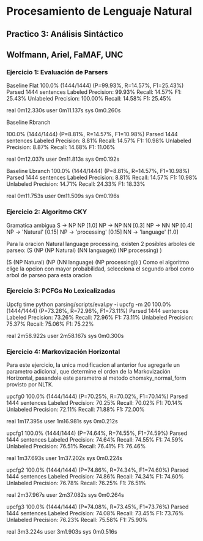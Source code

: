# Procesamiento de Lenguaje Natural #

## Practico 3: Análisis Sintáctico  ##
## Wolfmann, Ariel, FaMAF, UNC  ##

### Ejercicio 1: Evaluación de Parsers ###
Baseline Flat
100.0% (1444/1444) (P=99.93%, R=14.57%, F1=25.43%)
Parsed 1444 sentences
Labeled
  Precision: 99.93% 
  Recall: 14.57% 
  F1: 25.43% 
Unlabeled
  Precision: 100.00% 
  Recall: 14.58% 
  F1: 25.45% 

real  0m12.330s
user  0m11.137s
sys 0m0.260s


Baseline Rbranch

100.0% (1444/1444) (P=8.81%, R=14.57%, F1=10.98%)
Parsed 1444 sentences
Labeled
  Precision: 8.81% 
  Recall: 14.57% 
  F1: 10.98% 
Unlabeled
  Precision: 8.87% 
  Recall: 14.68% 
  F1: 11.06% 

real  0m12.037s
user  0m11.813s
sys 0m0.192s


Baseline Lbranch
100.0% (1444/1444) (P=8.81%, R=14.57%, F1=10.98%)
Parsed 1444 sentences
Labeled
  Precision: 8.81% 
  Recall: 14.57% 
  F1: 10.98% 
Unlabeled
  Precision: 14.71% 
  Recall: 24.33% 
  F1: 18.33% 

real  0m11.753s
user  0m11.509s
sys 0m0.196s

### Ejercicio 2: Algoritmo CKY ###
Gramatica ambigua
S -> NP NP           [1.0]
NP -> NP NN          [0.3]
NP -> NN NP          [0.4]
NP -> 'Natural'      [0.15]
NP -> 'processing'   [0.15]
NN -> 'language'     [1.0]

Para la oracion Natural language processing, existen 2 posibles arboles de parseo:
(S
    (NP (NP Natural) (NN language))
    (NP processing)
)

(S
    (NP Natural)
    (NP (NN language) (NP processing))
)
Como el algoritmo elige la opcion con mayor probabilidad, selecciona el segundo arbol como arbol de parseo para esta oracion

### Ejercicio 3: PCFGs No Lexicalizadas ###
Upcfg
time python parsing/scripts/eval.py -i upcfg -m 20
100.0% (1444/1444) (P=73.26%, R=72.96%, F1=73.11%)
Parsed 1444 sentences
Labeled
  Precision: 73.26% 
  Recall: 72.96% 
  F1: 73.11% 
Unlabeled
  Precision: 75.37% 
  Recall: 75.06% 
  F1: 75.22% 

real  2m58.922s
user  2m58.167s
sys 0m0.300s

### Ejercicio 4: Markovización Horizontal ###
Para este ejercicio, la unica modificacion al anterior fue agregarle un parametro adicional, que determine el orden de la Markovización Horizontal, pasandole este parametro al metodo chomsky_normal_form provisto por NLTK.
 
upcfg0
100.0% (1444/1444) (P=70.25%, R=70.02%, F1=70.14%)
Parsed 1444 sentences
Labeled
  Precision: 70.25% 
  Recall: 70.02% 
  F1: 70.14% 
Unlabeled
  Precision: 72.11% 
  Recall: 71.88% 
  F1: 72.00% 

real  1m17.395s
user  1m16.981s
sys 0m0.212s


upcfg1
100.0% (1444/1444) (P=74.64%, R=74.55%, F1=74.59%)
Parsed 1444 sentences
Labeled
  Precision: 74.64% 
  Recall: 74.55% 
  F1: 74.59% 
Unlabeled
  Precision: 76.51% 
  Recall: 76.41% 
  F1: 76.46% 

real  1m37.693s
user  1m37.202s
sys 0m0.224s


upcfg2
100.0% (1444/1444) (P=74.86%, R=74.34%, F1=74.60%)
Parsed 1444 sentences
Labeled
  Precision: 74.86% 
  Recall: 74.34% 
  F1: 74.60% 
Unlabeled
  Precision: 76.78% 
  Recall: 76.25% 
  F1: 76.51% 

real  2m37.967s
user  2m37.082s
sys 0m0.264s


upcfg3
100.0% (1444/1444) (P=74.08%, R=73.45%, F1=73.76%)
Parsed 1444 sentences
Labeled
  Precision: 74.08% 
  Recall: 73.45% 
  F1: 73.76% 
Unlabeled
  Precision: 76.23% 
  Recall: 75.58% 
  F1: 75.90% 

real  3m3.224s
user  3m1.903s
sys 0m0.516s
